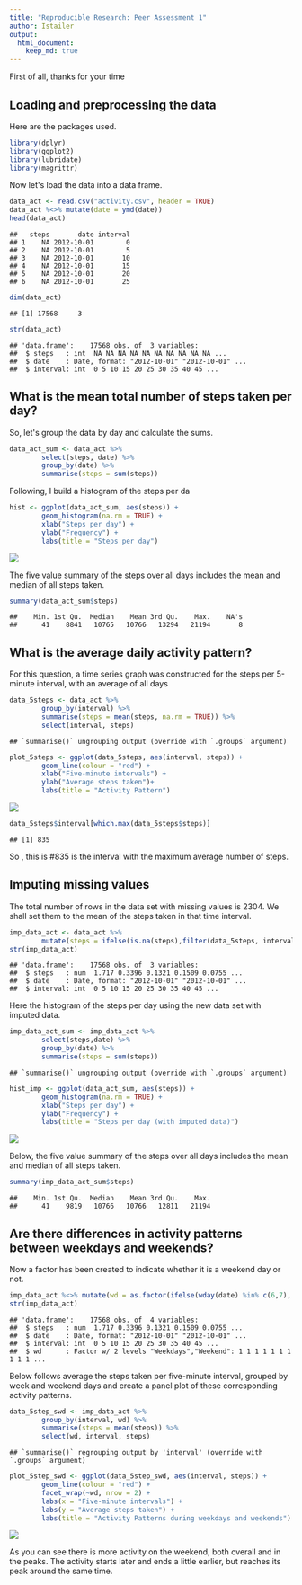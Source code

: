 ```yaml
---
title: "Reproducible Research: Peer Assessment 1"
author: Istailer
output: 
  html_document:
    keep_md: true
---
```

First of all, thanks for your time

## Loading and preprocessing the data

Here are the packages used.


```r
library(dplyr)
library(ggplot2)
library(lubridate)
library(magrittr)
```

Now let's load the data into a data frame.


```r
data_act <- read.csv("activity.csv", header = TRUE)
data_act %<>% mutate(date = ymd(date))
head(data_act)
```

```
##   steps       date interval
## 1    NA 2012-10-01        0
## 2    NA 2012-10-01        5
## 3    NA 2012-10-01       10
## 4    NA 2012-10-01       15
## 5    NA 2012-10-01       20
## 6    NA 2012-10-01       25
```

```r
dim(data_act)
```

```
## [1] 17568     3
```

```r
str(data_act)
```

```
## 'data.frame':	17568 obs. of  3 variables:
##  $ steps   : int  NA NA NA NA NA NA NA NA NA NA ...
##  $ date    : Date, format: "2012-10-01" "2012-10-01" ...
##  $ interval: int  0 5 10 15 20 25 30 35 40 45 ...
```

## What is the mean total number of steps taken per day?

So, let's group the data by day and calculate the sums. 


```r
data_act_sum <- data_act %>%
        select(steps, date) %>%
        group_by(date) %>%
        summarise(steps = sum(steps))
```

Following, I build a histogram of the steps per da

```r
hist <- ggplot(data_act_sum, aes(steps)) +
        geom_histogram(na.rm = TRUE) +
        xlab("Steps per day") +
        ylab("Frequency") +
        labs(title = "Steps per day")
```

![](PA1_template_files/figure-html/unnamed-chunk-5-1.png)<!-- -->

The five value summary of the steps over all days includes the mean and median of all steps taken.


```r
summary(data_act_sum$steps)
```

```
##    Min. 1st Qu.  Median    Mean 3rd Qu.    Max.    NA's 
##      41    8841   10765   10766   13294   21194       8
```

## What is the average daily activity pattern?

For this question, a time series graph was constructed for the steps per 5-minute interval, with an average of all days


```r
data_5steps <- data_act %>%
        group_by(interval) %>%
        summarise(steps = mean(steps, na.rm = TRUE)) %>%
        select(interval, steps)
```

```
## `summarise()` ungrouping output (override with `.groups` argument)
```

```r
plot_5steps <- ggplot(data_5steps, aes(interval, steps)) +
        geom_line(colour = "red") +
        xlab("Five-minute intervals") +
        ylab("Average steps taken")+
        labs(title = "Activity Pattern")  
```

![](PA1_template_files/figure-html/unnamed-chunk-8-1.png)<!-- -->



```r
data_5steps$interval[which.max(data_5steps$steps)]
```

```
## [1] 835
```

So , this is #835 is the interval with the maximum average number of steps. 

## Imputing missing values

The total number of rows in the data set with missing values is 2304. We shall set them to the mean of the steps taken in that time interval.


```r
imp_data_act <- data_act %>%
        mutate(steps = ifelse(is.na(steps),filter(data_5steps, interval == interval)$steps,steps))
str(imp_data_act)
```

```
## 'data.frame':	17568 obs. of  3 variables:
##  $ steps   : num  1.717 0.3396 0.1321 0.1509 0.0755 ...
##  $ date    : Date, format: "2012-10-01" "2012-10-01" ...
##  $ interval: int  0 5 10 15 20 25 30 35 40 45 ...
```

Here the histogram of the steps per day using the new data set with imputed data.

```r
imp_data_act_sum <- imp_data_act %>%
        select(steps,date) %>% 
        group_by(date) %>% 
        summarise(steps = sum(steps))
```

```
## `summarise()` ungrouping output (override with `.groups` argument)
```

```r
hist_imp <- ggplot(data_act_sum, aes(steps)) +
        geom_histogram(na.rm = TRUE) +
        xlab("Steps per day") + 
        ylab("Frequency") + 
        labs(title = "Steps per day (with imputed data)")
```

![](PA1_template_files/figure-html/unnamed-chunk-12-1.png)<!-- -->

Below, the five value summary of the steps over all days includes the mean and median of all steps taken.


```r
summary(imp_data_act_sum$steps)
```

```
##    Min. 1st Qu.  Median    Mean 3rd Qu.    Max. 
##      41    9819   10766   10766   12811   21194
```

## Are there differences in activity patterns between weekdays and weekends?

Now a factor has been created to indicate whether it is a weekend day or not.


```r
imp_data_act %<>% mutate(wd = as.factor(ifelse(wday(date) %in% c(6,7), "Weekend", "Weekdays")))
str(imp_data_act)
```

```
## 'data.frame':	17568 obs. of  4 variables:
##  $ steps   : num  1.717 0.3396 0.1321 0.1509 0.0755 ...
##  $ date    : Date, format: "2012-10-01" "2012-10-01" ...
##  $ interval: int  0 5 10 15 20 25 30 35 40 45 ...
##  $ wd      : Factor w/ 2 levels "Weekdays","Weekend": 1 1 1 1 1 1 1 1 1 1 ...
```

Below follows average the steps taken per five-minute interval, grouped by week and weekend days and create a panel plot of these corresponding activity patterns. 



```r
data_5step_swd <- imp_data_act %>%
        group_by(interval, wd) %>%
        summarise(steps = mean(steps)) %>%
        select(wd, interval, steps)
```

```
## `summarise()` regrouping output by 'interval' (override with `.groups` argument)
```

```r
plot_5step_swd <- ggplot(data_5step_swd, aes(interval, steps)) + 
        geom_line(colour = "red") + 
        facet_wrap(~wd, nrow = 2) + 
        labs(x = "Five-minute intervals") +
        labs(y = "Average steps taken") + 
        labs(title = "Activity Patterns during weekdays and weekends")   
```

![](PA1_template_files/figure-html/unnamed-chunk-16-1.png)<!-- -->

As you can see there is more activity on the weekend, both overall and in the peaks. The activity starts later and ends a little earlier, but reaches its peak around the same time. 


